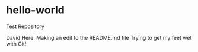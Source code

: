 # hello-world
Test Repository

David Here: Making an edit to the README.md file
Trying to get my feet wet with Git!

